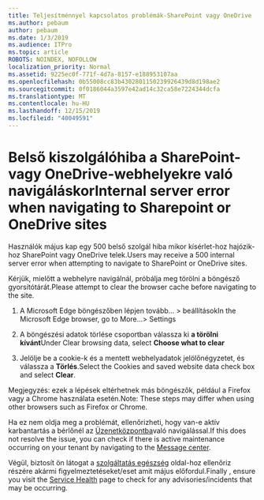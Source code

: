 ```yaml
---
title: Teljesítménnyel kapcsolatos problémák-SharePoint vagy OneDrive
ms.author: pebaum
author: pebaum
ms.date: 1/3/2019
ms.audience: ITPro
ms.topic: article
ROBOTS: NOINDEX, NOFOLLOW
localization_priority: Normal
ms.assetid: 9225ec0f-771f-4d7a-8157-e188953107aa
ms.openlocfilehash: 0b55008cc83b4302801150239926439d8d198ae2
ms.sourcegitcommit: 0f0186044a3597e42ad14c32ca58e7224344dcfa
ms.translationtype: MT
ms.contentlocale: hu-HU
ms.lasthandoff: 12/15/2019
ms.locfileid: "40049591"
---
```

# <a name="internal-server-error-when-navigating-to-sharepoint-or-onedrive-sites"></a><span data-ttu-id="38ec9-102">Belső kiszolgálóhiba a SharePoint-vagy OneDrive-webhelyekre való navigáláskor</span><span class="sxs-lookup"><span data-stu-id="38ec9-102">Internal server error when navigating to Sharepoint or OneDrive sites</span></span>

<span data-ttu-id="38ec9-103">Használók május kap egy 500 belső szolgál hiba mikor kísérlet-hoz hajózik-hoz SharePoint vagy OneDrive telek.</span><span class="sxs-lookup"><span data-stu-id="38ec9-103">Users may receive a 500 internal server error when attempting to navigate to SharePoint or OneDrive sites.</span></span> 

<span data-ttu-id="38ec9-104">Kérjük, mielőtt a webhelyre navigálnál, próbálja meg törölni a böngésző gyorsítótárát.</span><span class="sxs-lookup"><span data-stu-id="38ec9-104">Please attempt to clear the browser cache before navigating to the site.</span></span>


1. <span data-ttu-id="38ec9-105">A Microsoft Edge böngészőben lépjen tovább... > beállítások</span><span class="sxs-lookup"><span data-stu-id="38ec9-105">In the Microsoft Edge browser, go to More...> Settings</span></span>

2. <span data-ttu-id="38ec9-106">A böngészési adatok törlése csoportban válassza ki **a törölni kívánt**</span><span class="sxs-lookup"><span data-stu-id="38ec9-106">Under Clear browsing data, select **Choose what to clear**</span></span>

3. <span data-ttu-id="38ec9-107">Jelölje be a cookie-k és a mentett webhelyadatok jelölőnégyzetet, és válassza a **Törlés**.</span><span class="sxs-lookup"><span data-stu-id="38ec9-107">Select the Cookies and saved website data check box and select **Clear**.</span></span>

<span data-ttu-id="38ec9-108">Megjegyzés: ezek a lépések eltérhetnek más böngészők, például a Firefox vagy a Chrome használata esetén.</span><span class="sxs-lookup"><span data-stu-id="38ec9-108">Note: These steps may differ when using other browsers such as Firefox or Chrome.</span></span>

<span data-ttu-id="38ec9-109">Ha ez nem oldja meg a problémát, ellenőrizheti, hogy van-e aktív karbantartás a bérlőnél az [Üzenetközpontba](https://portal.office.com/adminportal/home#/MessageCenter)való navigálással.</span><span class="sxs-lookup"><span data-stu-id="38ec9-109">If this does not resolve the issue, you can check if there is active maintenance occurring on your tenant by navigating to the [Message center](https://portal.office.com/adminportal/home#/MessageCenter).</span></span>

<span data-ttu-id="38ec9-110">Végül, biztosít ön látogat a [szolgáltatás egészség](https://portal.office.com/adminportal/home#/servicehealth) oldal-hoz ellenőriz részére akármi figyelmeztetéseket/eset amit május előfordul.</span><span class="sxs-lookup"><span data-stu-id="38ec9-110">Finally , ensure you visit the [Service Health](https://portal.office.com/adminportal/home#/servicehealth) page to check for any advisories/incidents that may be occurring.</span></span>

